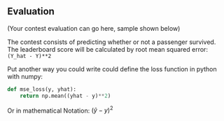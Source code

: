 ## Evaluation
(Your contest evaluation can go here, sample shown below)

The contest consists of predicting whether or not a passenger survived. The leaderboard score will be calculated by root mean squared error: `(Y_hat - Y)**2`

Put another way you could write could define the loss function in python with numpy:

```python
def mse_loss(y, yhat):
    return np.mean((yhat - y)**2)
```

Or in mathematical Notation: $(\hat{y} - y)^{2}$

